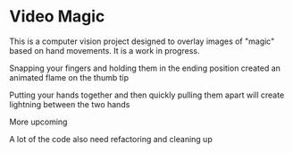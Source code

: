 # Video Magic
This is a computer vision project designed to overlay images of "magic" based on hand movements. It is a work in progress.

Snapping your fingers and holding them in the ending position created an animated flame on the thumb tip

Putting your hands together and then quickly pulling them apart will create lightning between the two hands

More upcoming

A lot of the code also need refactoring and cleaning up
